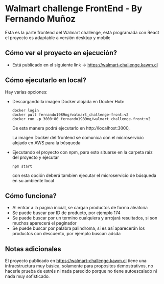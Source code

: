 # Walmart challenge FrontEnd - By Fernando Muñoz

Esta es la parte frontend del Walmart challenge, está programada con React
el proyecto es adaptable a versión desktop y mobile

## Cómo ver el proyecto en ejecución?

 - Está publicado en el siguiente link -> https://walmart-challenge.kawm.cl

## Cómo ejecutarlo en local?

Hay varias opciones:
*   Descargando la imagen Docker alojada en Docker Hub:

    ```
    docker login
    docker pull fernando1989mg/walmart_challenge-front:v2
    docker run -p 3000:80 fernando1989mg/walmart_challenge-front:v2
    ```
    De esta manera podrá ejecutarlo en http://localhost:3000,
    
    La imagen Docker del frontend se comunica con el microservicio alojado en AWS para la búsqueda


*   Ejecutando el proyecto con npm, para esto situarse en la carpeta raiz del proyecto y ejecutar

    ```
    npm start
    ```
    con esta opción deberá tambien ejecutar el microservicio de búsqueda en su ambiente local

## Cómo funciona?

*   Al entrar a la pagina inicial, se cargan productos de forma aleatoria
*   Se puede buscar por ID de producto, por ejemplo 174
*   Se puede buscar por un termino cualquiera y arrojará resultados, si son muchos aparecerá el paginador
*   Se puede buscar por palabra palindroma, si es así aparecerán los productos con descuento, por ejemplo buscar: adsda

## Notas adicionales

El proyecto publicado en https://walmart-challenge.kawm.cl tiene una infraestructura muy básica, solamente
para propositos demostrativos, no hacerle prueba de estrés ni nada parecido porque no tiene autoescalado ni
nada muy sofisticado.
